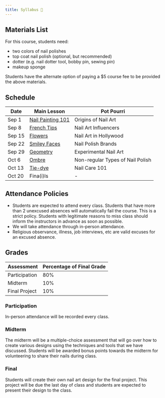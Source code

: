```yaml
---
title: Syllabus 🎨
---
```


## Materials List

For this course, students need:

- two colors of nail polishes
- top coat nail polish (optional, but recommended)
- dotter (e.g. nail dotter tool, bobby pin, sewing pin)
- makeup sponge

Students have the alternate option of paying a $5 course fee to be provided the above materials.

## Schedule

| **Date** | **Main Lesson** | **Pot Pourri** |
|------|-------------|------------|
| Sep 1 | [Nail Painting 101](_posts/2021-09-01-nail-101.md) | Origins of Nail Art |
| Sep 8 | [French Tips](_posts/2021-09-08-french-tips.md) | Nail Art Influencers |
| Sep 15 | [Flowers](_posts/2021-09-15-flowers.md) | Nail Art in Hollywood |
| Sep 22 | [Smiley Faces](_posts/2021-09-22-smiley-faces.md) | Nail Polish Brands |
| Sep 29 | [Geometry](_posts/2021-09-29-geometry.md) | Experimental Nail Art |
| Oct 6 | [Ombre](_posts/2021-10-06-ombre.md) | Non-regular Types of Nail Polish |
| Oct 13 | [Tie-dye](_posts/2021-10-13-tie-dye.md) | Nail Care 101 |
| Oct 20 | Fina(i)ls | - |

## Attendance Policies

- Students are expected to attend every class. Students that have more than 2 unexcused absences will automatically fail the course. This is a strict policy. Students with legitimate reasons to miss class should inform the instructors in advance as soon as possible.
- We will take attendance through in-person attendance.
- Religious observance, illness, job interviews, etc are valid excuses for an excused absence.

## Grades

| **Assessment** | **Percentage of Final Grade** |
|----------------|-------------------------------|
| Participation | 80% |
| Midterm | 10% |
| Final Project | 10% |

### Participation

In-person attendance will be recorded every class.

### Midterm

The midterm will be a multiple-choice assessment that will go over how to create various designs using the techniques and tools that we have discussed. Students will be awarded bonus points towards the midterm for volunteering to share their nails during class.

### Final

Students will create their own nail art design for the final project. This project will be due the last day of class and students are expected to present their design to the class.

